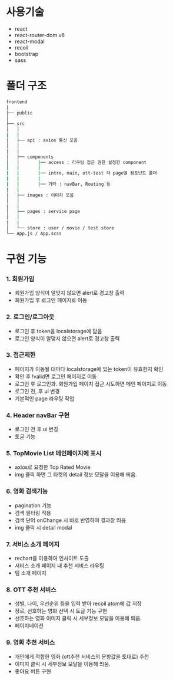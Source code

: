 # 사용기술

- react
- react-router-dom v6
- react-modal
- recoil
- bootstrap
- sass

# 폴더 구조

```bash
frontend
|
├── public
│
├── src
│   │
|   |
│   ├── api : axios 통신 모음
│   │
|   |
│   ├── components
│   │       |── access : 라우팅 접근 권한 설정한 component
|   |       |
|   |       |── intro, main, ott-test 각 page별 컴포넌트 폴더
|   |       |
|   |       |── 기타 : navBar, Routing 등
|   |
│   ├── images : 이미지 모음
│   │
|   |
│   ├── pages : service page
│   │
|   |
│   └── store : user / movie / test store
└── App.js / App.scss
```

# 구현 기능

### 1. 회원가입

- 회원가입 양식이 알맞지 않으면 alert로 경고창 출력
- 회원가입 후 로그인 페이지로 이동

### 2. 로그인/로그아웃

- 로그인 후 token을 localstorage에 담음
- 로그인 양식이 알맞지 않으면 alert로 경고창 출력

### 3. 접근제한

- 페이지가 이동될 대마다 localstorage에 있는 token이 유효한지 확인
- 확인 후 !valid면 로그인 페이지로 이동
- 로그인 후 로그인과. 회원가입 페이지 접근 시도하면 메인 페이지로 이동
- 로그인 전, 후 ui 변경
- 기본적인 page 라우팅 작업

### 4. Header navBar 구현

- 로그인 전 후 ui 변경
- 토글 기능

### 5. TopMovie List 메인페이지에 표시

- axios로 요청한 Top Rated Movie
- img 클릭 하면 그 타켓의 detail 정보 모달을 이용해 띄움.

### 6. 영화 검색기능

- pagination 기능
- 검색 필터링 적용
- 검색 단어 onChange 시 바로 반영하여 결과창 띄움
- img 클릭 시 detail modal

### 7. 서비스 소개 페이지

- rechart를 이용하여 인사이트 도출
- 서비스 소개 페이지 내 추천 서비스 라우팅
- 팀 소개 페이지

### 8. OTT 추천 서비스

- 성별, 나이, 우선순위 등을 입력 받아 recoil atom에 값 저장
- 장르, 선호하는 영화 선택 시 토글 기능 구현
- 선호하는 영화 이미지 클릭 시 세부정보 모달을 이용해 띄움.
- 페이지네이션

### 9. 영화 추천 서비스

- 개인에게 적합한 영화 (ott추천 서비스의 문항값을 토대로) 추천
- 이미지 클릭 시 세부정보 모달을 이용해 띄움.
- 좋아요 버튼 구현
